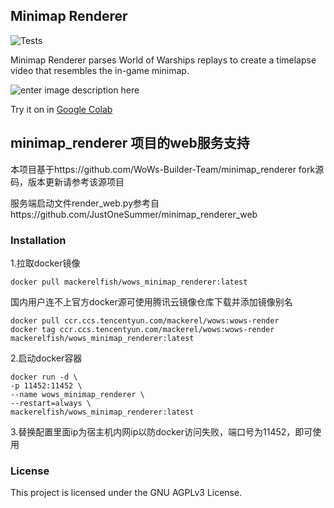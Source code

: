 ## Minimap Renderer

![Tests](https://github.com/WoWs-Builder-Team/minimap_renderer/actions/workflows/tests.yml/badge.svg)

Minimap Renderer parses World of Warships replays to create a timelapse video that resembles the in-game minimap.

 ![enter image description here](images/minimap.gif)

Try it on in [Google Colab](https://colab.research.google.com/drive/1OyomQe5pHaDDozpt0rs9JMg54No8QMjE?usp=sharing)

## minimap_renderer 项目的web服务支持

本项目基于https://github.com/WoWs-Builder-Team/minimap_renderer fork源码，版本更新请参考该源项目

服务端启动文件render_web.py参考自https://github.com/JustOneSummer/minimap_renderer_web

### Installation

1.拉取docker镜像
```
docker pull mackerelfish/wows_minimap_renderer:latest
```
国内用户连不上官方docker源可使用腾讯云镜像仓库下载并添加镜像别名
```
docker pull ccr.ccs.tencentyun.com/mackerel/wows:wows-render
docker tag ccr.ccs.tencentyun.com/mackerel/wows:wows-render mackerelfish/wows_minimap_renderer:latest
```
2.启动docker容器
```
docker run -d \
-p 11452:11452 \
--name wows_minimap_renderer \
--restart=always \
mackerelfish/wows_minimap_renderer:latest
```
3.替换配置里面ip为宿主机内网ip以防docker访问失败，端口号为11452，即可使用

### License

This project is licensed under the GNU AGPLv3 License.
